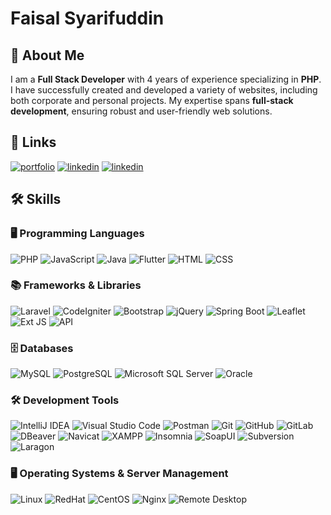 # Faisal Syarifuddin

## 🚀 About Me
I am a **Full Stack Developer** with 4 years of experience specializing in ​**PHP**. I have successfully created and developed a variety of websites, ​including both corporate and personal projects. My expertise spans **full-​stack development**, ensuring robust and user-friendly web solutions.


## 🔗 Links
[![portfolio](https://img.shields.io/badge/my_portfolio-000?style=for-the-badge&logo=ko-fi&logoColor=white)](https://faisalsyarifuddin.my.canva.site/)  [![linkedin](https://img.shields.io/badge/linkedin-0A66C2?style=for-the-badge&logo=linkedin&logoColor=white)](https://www.linkedin.com/in/faisal-syarifuddin/)  [![linkedin](https://img.shields.io/badge/Instagram-E4405F?style=for-the-badge&logo=instagram&logoColor=white)](https://www.instagram.com/_faisalsyarifuddin/)


## 🛠 Skills
### 🖥️ Programming Languages  
![PHP](https://img.shields.io/badge/PHP-777BB4?style=for-the-badge&logo=php&logoColor=white)  ![JavaScript](https://img.shields.io/badge/JavaScript-F7DF1E?style=for-the-badge&logo=javascript&logoColor=black)  ![Java](https://img.shields.io/badge/Java-ED8B00?style=for-the-badge&logo=java&logoColor=white)  ![Flutter](https://img.shields.io/badge/Flutter-02569B?style=for-the-badge&logo=flutter&logoColor=white)  ![HTML](https://img.shields.io/badge/HTML5-E34F26?style=for-the-badge&logo=html5&logoColor=white)  ![CSS](https://img.shields.io/badge/CSS3-1572B6?style=for-the-badge&logo=css3&logoColor=white)  

### 📚 Frameworks & Libraries  
![Laravel](https://img.shields.io/badge/Laravel-FF2D20?style=for-the-badge&logo=laravel&logoColor=white)  ![CodeIgniter](https://img.shields.io/badge/CodeIgniter-EF4223?style=for-the-badge&logo=codeigniter&logoColor=white)  ![Bootstrap](https://img.shields.io/badge/Bootstrap-7952B3?style=for-the-badge&logo=bootstrap&logoColor=white)  ![jQuery](https://img.shields.io/badge/jQuery-0769AD?style=for-the-badge&logo=jquery&logoColor=white)  ![Spring Boot](https://img.shields.io/badge/Spring_Boot-6DB33F?style=for-the-badge&logo=spring-boot&logoColor=white)  ![Leaflet](https://img.shields.io/badge/Leaflet-199900?style=for-the-badge&logo=leaflet&logoColor=white)  ![Ext JS](https://img.shields.io/badge/Ext%20JS-0865A6?style=for-the-badge&logo=sencha&logoColor=white)  ![API](https://img.shields.io/badge/API-005571?style=for-the-badge&logo=fastapi&logoColor=white)  

### 🗄️ Databases  
![MySQL](https://img.shields.io/badge/MySQL-4479A1?style=for-the-badge&logo=mysql&logoColor=white)  ![PostgreSQL](https://img.shields.io/badge/PostgreSQL-4169E1?style=for-the-badge&logo=postgresql&logoColor=white)  ![Microsoft SQL Server](https://img.shields.io/badge/Microsoft_SQL_Server-CC2927?style=for-the-badge&logo=microsoft-sql-server&logoColor=white)  ![Oracle](https://img.shields.io/badge/Oracle-F80000?style=for-the-badge&logo=oracle&logoColor=white)  

### 🛠 Development Tools  
![IntelliJ IDEA](https://img.shields.io/badge/IntelliJ_IDEA-000000.svg?style=for-the-badge&logo=intellij-idea&logoColor=white)  ![Visual Studio Code](https://img.shields.io/badge/VS_Code-007ACC?style=for-the-badge&logo=visual-studio-code&logoColor=white)  ![Postman](https://img.shields.io/badge/Postman-FF6C37?style=for-the-badge&logo=postman&logoColor=white)  ![Git](https://img.shields.io/badge/Git-F05032?style=for-the-badge&logo=git&logoColor=white)  ![GitHub](https://img.shields.io/badge/GitHub-181717?style=for-the-badge&logo=github&logoColor=white)  ![GitLab](https://img.shields.io/badge/GitLab-FC6D26?style=for-the-badge&logo=gitlab&logoColor=white)  ![DBeaver](https://img.shields.io/badge/DBeaver-372923?style=for-the-badge&logo=dbeaver&logoColor=white)  ![Navicat](https://img.shields.io/badge/Navicat-199900?style=for-the-badge&logo=navicat&logoColor=white)  ![XAMPP](https://img.shields.io/badge/XAMPP-FB7A24?style=for-the-badge&logo=xampp&logoColor=white)  ![Insomnia](https://img.shields.io/badge/Insomnia-4000BF?style=for-the-badge&logo=insomnia&logoColor=white)  ![SoapUI](https://img.shields.io/badge/SoapUI-6CB52D?style=for-the-badge&logo=soapui&logoColor=white)  ![Subversion](https://img.shields.io/badge/Subversion-809CC9?style=for-the-badge&logo=subversion&logoColor=white)  ![Laragon](https://img.shields.io/badge/Laragon-0E83CD?style=for-the-badge&logo=laragon&logoColor=white)  

### 🖥️ Operating Systems & Server Management  
![Linux](https://img.shields.io/badge/Linux-FCC624?style=for-the-badge&logo=linux&logoColor=black)  ![RedHat](https://img.shields.io/badge/RedHat-EE0000?style=for-the-badge&logo=red-hat&logoColor=white)  ![CentOS](https://img.shields.io/badge/CentOS-262577?style=for-the-badge&logo=centos&logoColor=white)  ![Nginx](https://img.shields.io/badge/Nginx-009639?style=for-the-badge&logo=nginx&logoColor=white)  ![Remote Desktop](https://img.shields.io/badge/Remote_Desktop-0078D6?style=for-the-badge&logo=microsoft&logoColor=white)
